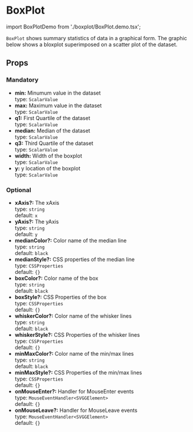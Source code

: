 # BoxPlot

import BoxPlotDemo from './boxplot/BoxPlot.demo.tsx';

`BoxPlot` shows summary statistics of data in a graphical form. The graphic below shows
a bloxplot superimposed on a scatter plot of the dataset.

<BoxPlotDemo/>

## Props

### Mandatory

- **min:** Minumum value in the dataset<br/>
  type: `ScalarValue` <br/>
- **max:** Maximum value in the dataset<br/>
  type: `ScalarValue` <br/>
- **q1:** First Quartile of the dataset<br/>
  type: `ScalarValue` <br/>
- **median:** Median of the dataset<br/>
  type: `ScalarValue` <br/>
- **q3:** Third Quartile of the dataset<br/>
  type: `ScalarValue` <br/>
- **width:** Width of the boxplot<br/>
  type: `ScalarValue` <br/>
- **y:** y location of the boxplot <br/>
  type: `ScalarValue` <br/>

### Optional

- **xAxis?:** The xAxis<br/>
  type: `string`<br/>
  default: `x`
- **yAxis?:** The yAxis<br/>
  type: `string`<br/>
  default: `y`
- **medianColor?:** Color name of the median line<br/>
  type: `string`<br/>
  default: `black`
- **medianStyle?:** CSS properties of the median line<br/>
  type: `CSSProperties`<br/>
  default: `{}`
- **boxColor?:** Color name of the box<br/>
  type: `string`<br/>
  default: `black`
- **boxStyle?:** CSS Properties of the box<br/>
  type: `CSSProperties`<br/>
  default: `{}`
- **whiskerColor?:** Color name of the whisker lines<br/>
  type: `string`<br/>
  default: `black`
- **whiskerStyle?:** CSS Properties of the whisker lines<br/>
  type: `CSSProperties`<br/>
  default: `{}`
- **minMaxColor?:** Color name of the min/max lines<br/>
  type: `string`<br/>
  default: `black`
- **minMaxStyle?:** CSS Properties of the min/max lines<br/>
  type: `CSSProperties`<br/>
  default: `{}`
- **onMouseEnter?:** Handler for MouseEnter events<br/>
  type: `MouseEventHandler<SVGGElement>`<br/>
  default: `{}`
- **onMouseLeave?:** Handler for MouseLeave events<br/>
  type: `MouseEventHandler<SVGGElement>`<br/>
  default: `{}`
